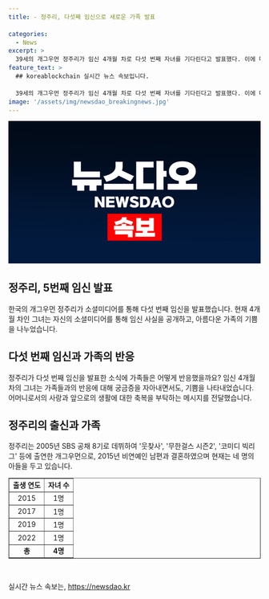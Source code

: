 ```yaml
---
title: - 정주리, 다섯째 임신으로 새로운 가족 발표

categories:
  - News
excerpt: >
  39세의 개그우먼 정주리가 임신 4개월 차로 다섯 번째 자녀를 기다린다고 발표했다. 이에 대해 정주리는 소셜미디어를 통해 아들 4명을 두고 있다고 설명했으며, 최근 공개한 볼록한 사진에 대해 만삭 사진은 아니라고 설명했다. 정주리는 2005년 데뷔하여 다수의 프로그램에 출연한 바 있다. 이어 2015년에 비연예인 남편과 결혼하고 아들들을 낳았다.
feature_text: >
  ## koreablockchain 실시간 뉴스 속보입니다.

  39세의 개그우먼 정주리가 임신 4개월 차로 다섯 번째 자녀를 기다린다고 발표했다. 이에 대해 정주리는 소셜미디어를 통해 아들 4명을 두고 있다고 설명했으며, 최근 공개한 볼록한 사진에 대해 만삭 사진은 아니라고 설명했다. 정주리는 2005년 데뷔하여 다수의 프로그램에 출연한 바 있다. 이어 2015년에 비연예인 남편과 결혼하고 아들들을 낳았다.
image: '/assets/img/newsdao_breakingnews.jpg'
---
```


<p><img src="/assets/img/newsdao_breakingnews.jpg" alt="koreablockchain 속보" /></p>

<h2 data-ke-size="size26">정주리, 5번째 임신 발표</h2>

<p data-ke-size="size16">한국의 개그우먼 정주리가 소셜미디어를 통해 다섯 번째 임신을 발표했습니다. 현재 4개월 차인 그녀는 자신의 소셜미디어를 통해 임신 사실을 공개하고, 아름다운 가족의 기쁨을 나누었습니다.</p>

<h2 data-ke-size="size26">다섯 번째 임신과 가족의 반응</h2>

<p data-ke-size="size16">정주리가 다섯 번째 임신을 발표한 소식에 가족들은 어떻게 반응했을까요? 임신 4개월 차의 그녀는 가족들과의 반응에 대해 궁금증을 자아내면서도, 기쁨을 나타내었습니다. 어머니로서의 사랑과 앞으로의 생활에 대한 축복을 부탁하는 메시지를 전달했습니다.</p>

<h2 data-ke-size="size26">정주리의 출신과 가족</h2>

<p data-ke-size="size16">정주리는 2005년 SBS 공채 8기로 데뷔하여 '웃찾사', '무한걸스 시즌2', '코미디 빅리그' 등에 출연한 개그우먼으로, 2015년 비연예인 남편과 결혼하였으며 현재는 네 명의 아들을 두고 있습니다.</p>

<table style="width: 100%;" border="1">
<tbody>
<tr>
<td style="text-align: center; height: 17px;"><b>출생 연도</b></td>
<td style="text-align: center; height: 17px;"><b>자녀 수</b></td>
</tr>
<tr>
<td style="text-align: center; height: 17px;">2015</td>
<td style="text-align: center; height: 17px;">1명</td>
</tr>
<tr>
<td style="text-align: center; height: 17px;">2017</td>
<td style="text-align: center; height: 17px;">1명</td>
</tr>
<tr>
<td style="text-align: center; height: 17px;">2019</td>
<td style="text-align: center; height: 17px;">1명</td>
</tr>
<tr>
<td style="text-align: center; height: 17px;">2022</td>
<td style="text-align: center; height: 17px;">1명</td>
</tr>
<tr>
<td style="text-align: center; height: 17px;"><b>총</b></td>
<td style="text-align: center; height: 17px;"><b>4명</b></td>
</tr>
</tbody>
</table>

<p data-ke-size="size16">&nbsp;</p>
실시간 뉴스 속보는, <a href="https://newsdao.kr" rel="dofollow">https://newsdao.kr</a>


